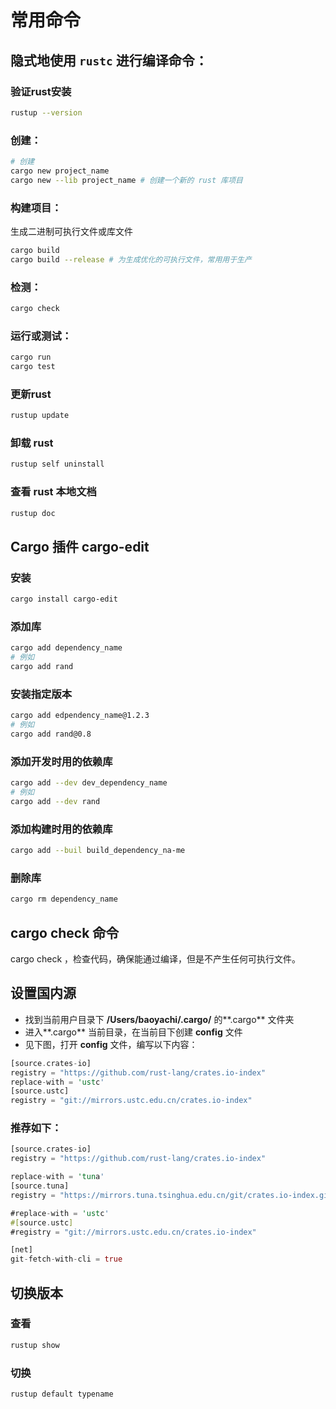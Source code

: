 # 常用命令

## 隐式地使用 `rustc` 进行编译命令：

### 验证rust安装

```bash
rustup --version
```

### 创建：

```bash
# 创建
cargo new project_name
cargo new --lib project_name # 创建一个新的 rust 库项目
```

### 构建项目：

生成二进制可执行文件或库文件

```bash
cargo build
cargo build --release # 为生成优化的可执行文件，常用用于生产
```

### 检测：

```bash
cargo check
```

### 运行或测试：

```bash
cargo run 
cargo test
```

### 更新rust

```bash
rustup update
```

### 卸载 rust

```bash
rustup self uninstall
```

### 查看 rust  本地文档

```bash
rustup doc
```



## Cargo 插件 cargo-edit

### 安装

```bash
cargo install cargo-edit
```

### 添加库

```bash
cargo add dependency_name
# 例如
cargo add rand
```

### 安装指定版本

```bash
cargo add edpendency_name@1.2.3
# 例如
cargo add rand@0.8
```

### 添加开发时用的依赖库

```bash
cargo add --dev dev_dependency_name 
# 例如
cargo add --dev rand
```

### 添加构建时用的依赖库

```bash
cargo add --buil build_dependency_na-me
```

### 删除库

```bash
cargo rm dependency_name
```

## cargo check 命令

cargo check ，检查代码，确保能通过编译，但是不产生任何可执行文件。





## 设置国内源

- 找到当前用户目录下 **/Users/baoyachi/.cargo/** 的**.cargo** 文件夹
- 进入**.cargo** 当前目录，在当前目下创建 **config** 文件
- 见下图，打开 **config** 文件，编写以下内容：

```rust
[source.crates-io]
registry = "https://github.com/rust-lang/crates.io-index"
replace-with = 'ustc'
[source.ustc]
registry = "git://mirrors.ustc.edu.cn/crates.io-index"
```

### 推荐如下：

```rust
[source.crates-io]
registry = "https://github.com/rust-lang/crates.io-index"

replace-with = 'tuna'
[source.tuna]
registry = "https://mirrors.tuna.tsinghua.edu.cn/git/crates.io-index.git"

#replace-with = 'ustc'
#[source.ustc]
#registry = "git://mirrors.ustc.edu.cn/crates.io-index"

[net]
git-fetch-with-cli = true
```



## 切换版本

### 查看

```bash
rustup show
```

### 切换

```bash
rustup default typename
```



